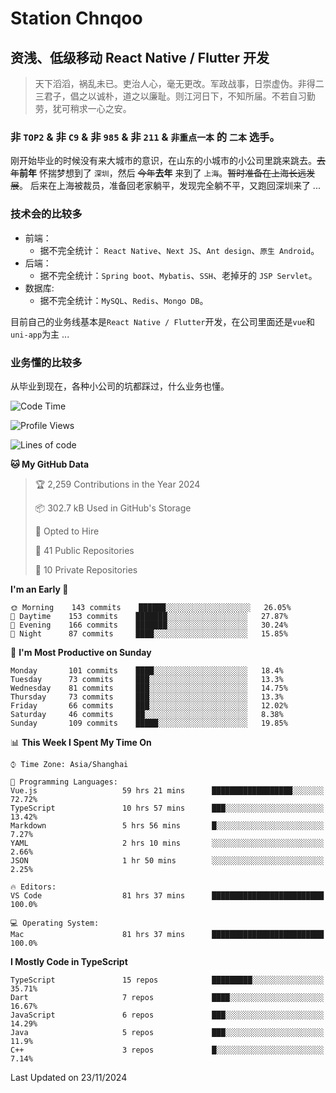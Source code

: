 # Station Chnqoo

## 资浅、低级移动 React Native / Flutter 开发

> 天下滔滔，祸乱未已。吏治人心，毫无更改。军政战事，日崇虚伪。非得二三君子，倡之以诚朴，道之以廉耻。则江河日下，不知所届。不若自习勤劳，犹可稍求一心之安。

### 非 `TOP2` & 非 `C9` & 非 `985` & 非 `211` & `非重点一本` 的 `二本` 选手。

刚开始毕业的时候没有来大城市的意识，在山东的小城市的小公司里跳来跳去。~~去年~~**前年** 怀揣梦想到了 `深圳`，然后 ~~今年~~**去年** 来到了 `上海`。~~暂时准备在上海长远发展~~。
后来在上海被裁员，准备回老家躺平，发现完全躺不平，又跑回深圳来了 ...

### 技术会的比较多

- 前端：
  - 据不完全统计： `React Native`、`Next JS`、`Ant design`、`原生 Android`。
- 后端：
  - 据不完全统计：`Spring boot`、`Mybatis`、`SSH`、老掉牙的 `JSP Servlet`。
- 数据库:
  - 据不完全统计：`MySQL`、`Redis`、`Mongo DB`。

目前自己的业务线基本是`React Native / Flutter`开发，在公司里面还是`vue`和`uni-app`为主 ...

### 业务懂的比较多

从毕业到现在，各种小公司的坑都踩过，什么业务也懂。

<!--START_SECTION:waka-->
![Code Time](http://img.shields.io/badge/Code%20Time-6%2C661%20hrs%2039%20mins-blue)

![Profile Views](http://img.shields.io/badge/Profile%20Views-2-blue)

![Lines of code](https://img.shields.io/badge/From%20Hello%20World%20I%27ve%20Written-503%20Thousand%20lines%20of%20code-blue)

**🐱 My GitHub Data** 

> 🏆 2,259 Contributions in the Year 2024
 > 
> 📦 302.7 kB Used in GitHub's Storage 
 > 
> 💼 Opted to Hire
 > 
> 📜 41 Public Repositories 
 > 
> 🔑 10 Private Repositories  
 > 
**I'm an Early 🐤** 

```text
🌞 Morning    143 commits    ██████░░░░░░░░░░░░░░░░░░░   26.05% 
🌆 Daytime    153 commits    ███████░░░░░░░░░░░░░░░░░░   27.87% 
🌃 Evening    166 commits    ███████░░░░░░░░░░░░░░░░░░   30.24% 
🌙 Night      87 commits     ████░░░░░░░░░░░░░░░░░░░░░   15.85%

```
📅 **I'm Most Productive on Sunday** 

```text
Monday       101 commits    ████░░░░░░░░░░░░░░░░░░░░░   18.4% 
Tuesday      73 commits     ███░░░░░░░░░░░░░░░░░░░░░░   13.3% 
Wednesday    81 commits     ███░░░░░░░░░░░░░░░░░░░░░░   14.75% 
Thursday     73 commits     ███░░░░░░░░░░░░░░░░░░░░░░   13.3% 
Friday       66 commits     ███░░░░░░░░░░░░░░░░░░░░░░   12.02% 
Saturday     46 commits     ██░░░░░░░░░░░░░░░░░░░░░░░   8.38% 
Sunday       109 commits    █████░░░░░░░░░░░░░░░░░░░░   19.85%

```


📊 **This Week I Spent My Time On** 

```text
⌚︎ Time Zone: Asia/Shanghai

💬 Programming Languages: 
Vue.js                   59 hrs 21 mins      ██████████████████░░░░░░░   72.72% 
TypeScript               10 hrs 57 mins      ███░░░░░░░░░░░░░░░░░░░░░░   13.42% 
Markdown                 5 hrs 56 mins       █░░░░░░░░░░░░░░░░░░░░░░░░   7.27% 
YAML                     2 hrs 10 mins       ░░░░░░░░░░░░░░░░░░░░░░░░░   2.66% 
JSON                     1 hr 50 mins        ░░░░░░░░░░░░░░░░░░░░░░░░░   2.25%

🔥 Editors: 
VS Code                  81 hrs 37 mins      █████████████████████████   100.0%

💻 Operating System: 
Mac                      81 hrs 37 mins      █████████████████████████   100.0%

```

**I Mostly Code in TypeScript** 

```text
TypeScript               15 repos            █████████░░░░░░░░░░░░░░░░   35.71% 
Dart                     7 repos             ████░░░░░░░░░░░░░░░░░░░░░   16.67% 
JavaScript               6 repos             ███░░░░░░░░░░░░░░░░░░░░░░   14.29% 
Java                     5 repos             ███░░░░░░░░░░░░░░░░░░░░░░   11.9% 
C++                      3 repos             █░░░░░░░░░░░░░░░░░░░░░░░░   7.14%

```



 Last Updated on 23/11/2024
<!--END_SECTION:waka-->

<!---
ChenqiaoStation/ChenqiaoStation is a ✨ special ✨ repository because its `README.md` (this file) appears on your GitHub profile.
You can click the Preview link to take a look at your changes.
--->
